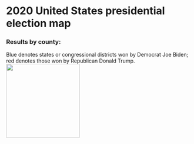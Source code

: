 # 2020 United States presidential election map

### Results by county:
Blue denotes states or congressional districts won by Democrat Joe Biden; red denotes those won by Republican Donald Trump.
<img src="https://upload.wikimedia.org/wikipedia/commons/5/59/United_States_presidential_election_results_by_county%2C_2020.svg" width="200px" />

